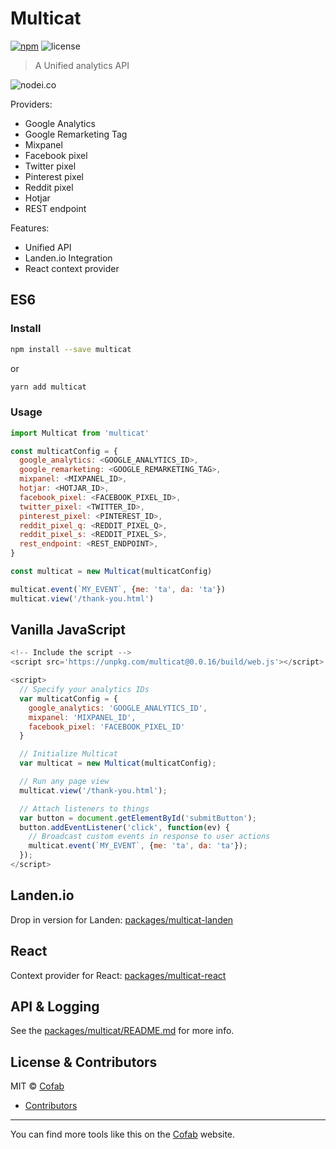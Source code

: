 # Multicat

[![npm](https://img.shields.io/npm/v/multicat.svg)](https://www.npmjs.com/package/multicat) ![license](https://img.shields.io/npm/l/multicat.svg) 

> A Unified analytics API

![nodei.co](https://nodei.co/npm/multicat.png?downloads=true&downloadRank=true&stars=true)

Providers:

- Google Analytics
- Google Remarketing Tag
- Mixpanel
- Facebook pixel
- Twitter pixel
- Pinterest pixel
- Reddit pixel
- Hotjar
- REST endpoint

Features:

- Unified API
- Landen.io Integration
- React context provider


## ES6

### Install

```bash
npm install --save multicat
```

or

```bash
yarn add multicat
```

### Usage

```js
import Multicat from 'multicat'

const multicatConfig = {
  google_analytics: <GOOGLE_ANALYTICS_ID>,
  google_remarketing: <GOOGLE_REMARKETING_TAG>,
  mixpanel: <MIXPANEL_ID>,
  hotjar: <HOTJAR_ID>,
  facebook_pixel: <FACEBOOK_PIXEL_ID>,
  twitter_pixel: <TWITTER_ID>,
  pinterest_pixel: <PINTEREST_ID>,
  reddit_pixel_q: <REDDIT_PIXEL_Q>,
  reddit_pixel_s: <REDDIT_PIXEL_S>,
  rest_endpoint: <REST_ENDPOINT>,
}

const multicat = new Multicat(multicatConfig)

multicat.event(`MY_EVENT`, {me: 'ta', da: 'ta'})
multicat.view('/thank-you.html')
```

## Vanilla JavaScript

```js
<!-- Include the script -->
<script src='https://unpkg.com/multicat@0.0.16/build/web.js'></script>

<script>
  // Specify your analytics IDs
  var multicatConfig = {
    google_analytics: 'GOOGLE_ANALYTICS_ID',
    mixpanel: 'MIXPANEL_ID',
    facebook_pixel: 'FACEBOOK_PIXEL_ID'
  }

  // Initialize Multicat
  var multicat = new Multicat(multicatConfig);

  // Run any page view
  multicat.view('/thank-you.html');

  // Attach listeners to things
  var button = document.getElementById('submitButton');
  button.addEventListener('click', function(ev) {
    // Broadcast custom events in response to user actions
    multicat.event(`MY_EVENT`, {me: 'ta', da: 'ta'});
  });
</script>
```

## Landen.io

Drop in version for Landen: [packages/multicat-landen](https://github.com/cofablab/multicat/tree/master/packages/multicat-landen)

## React

Context provider for React: [packages/multicat-react](https://github.com/cofablab/multicat/tree/master/packages/multicat-react)

## API & Logging

See the [packages/multicat/README.md](https://github.com/cofablab/multicat/tree/master/packages/multicat) for more info.

## License & Contributors

MIT © [Cofab](https://cofablab.com>)

- [Contributors](https://github.com/cofablab/multicat/graphs/contributors)

---

You can find more tools like this on the [Cofab](https://cofablab.com/) website.
